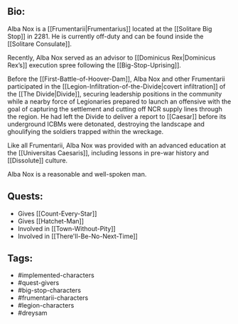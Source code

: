 ## Bio:

Alba Nox is a [[Frumentarii|Frumentarius]] located at the [[Solitare Big Stop]] in 2281. He is currently off-duty and can be found inside the [[Solitare Consulate]].

Recently, Alba Nox served as an advisor to [[Dominicus Rex|Dominicus Rex’s]] execution spree following the [[Big-Stop-Uprising]].

Before the [[First-Battle-of-Hoover-Dam]], Alba Nox and other Frumentarii participated in the [[Legion-Infiltration-of-the-Divide|covert infiltration]] of the [[The Divide|Divide]], securing leadership positions in the community while a nearby force of Legionaries prepared to launch an offensive with the goal of capturing the settlement and cutting off NCR supply lines through the region. He had left the Divide to deliver a report to [[Caesar]] before its underground ICBMs were detonated, destroying the landscape and ghoulifying the soldiers trapped within the wreckage.

Like all Frumentarii, Alba Nox was provided with an advanced education at the [[Universitas Caesaris]], including lessons in pre-war history and [[Dissolute]] culture.

Alba Nox is a reasonable and well-spoken man.
## Quests:

- Gives [[Count-Every-Star]]
- Gives [[Hatchet-Man]]
- Involved in [[Town-Without-Pity]]
- Involved in [[There'll-Be-No-Next-Time]]

## Tags:

- #implemented-characters
- #quest-givers
- #big-stop-characters
- #frumentarii-characters
- #legion-characters
- #dreysam